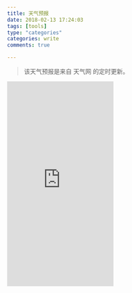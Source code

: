 ```yaml
---
title: 天气预报
date: 2018-02-13 17:24:03
tags: [tools]
type: "categories"
categories: write
comments: true

---
```

<blockquote>该天气预报是来自 天气网 的定时更新。
</blockquote>
<!-- more -->
<iframe name="weather_inc" align="center" src="http://i.tianqi.com/index.php?c=code&id=82" width="250" height="480" frameborder="0" marginwidth="0" marginheight="0" scrolling="no"></iframe>
    